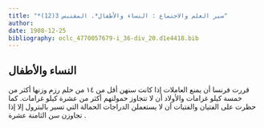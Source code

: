 ```yaml
---
title: "*سير العلم والاجتماع : النساء والأطفال*. المقتبس 3(12)"
author: 
date: 1908-12-25
bibliography: oclc_4770057679-i_36-div_20.d1e4418.bib
---
```




##  النساء والأطفال 


 قررت فرنسا أن يمنع العاملات إذا كانت سنهن أقل من  ١٤  من حلم رزم وزنها أكثر من  خمسة  كيلو غرامات والأولاد أن لا تتجاوز حمولتهم أكثر من  عشرة  كيلو غرامات. كما حظرت على الفتيان والفتيات أن لا يستعملن الدراجات الحمالة التي تسير بالبترول إلا إذا تجاوزن سن الثامنة  عشرة  . 

